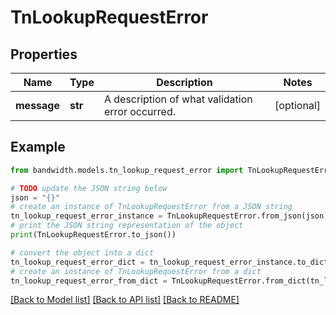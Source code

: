 # TnLookupRequestError


## Properties

Name | Type | Description | Notes
------------ | ------------- | ------------- | -------------
**message** | **str** | A description of what validation error occurred. | [optional] 

## Example

```python
from bandwidth.models.tn_lookup_request_error import TnLookupRequestError

# TODO update the JSON string below
json = "{}"
# create an instance of TnLookupRequestError from a JSON string
tn_lookup_request_error_instance = TnLookupRequestError.from_json(json)
# print the JSON string representation of the object
print(TnLookupRequestError.to_json())

# convert the object into a dict
tn_lookup_request_error_dict = tn_lookup_request_error_instance.to_dict()
# create an instance of TnLookupRequestError from a dict
tn_lookup_request_error_from_dict = TnLookupRequestError.from_dict(tn_lookup_request_error_dict)
```
[[Back to Model list]](../README.md#documentation-for-models) [[Back to API list]](../README.md#documentation-for-api-endpoints) [[Back to README]](../README.md)


